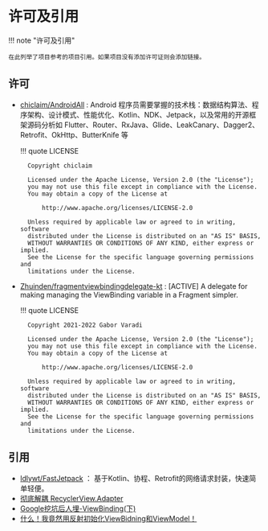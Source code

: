 # 许可及引用

!!! note "许可及引用"

    在此列举了项目参考的项目引用。如果项目没有添加许可证则会添加链接。

## 许可

- [chiclaim/AndroidAll](https://github.com/chiclaim/AndroidAll) : Android 程序员需要掌握的技术栈：数据结构算法、程序架构、设计模式、性能优化、Kotlin、NDK、Jetpack，以及常用的开源框架源码分析如 Flutter、Router、RxJava、Glide、LeakCanary、Dagger2、Retrofit、OkHttp、ButterKnife 等

    !!! quote LICENSE

        Copyright chiclaim

        Licensed under the Apache License, Version 2.0 (the "License");
        you may not use this file except in compliance with the License.
        You may obtain a copy of the License at

            http://www.apache.org/licenses/LICENSE-2.0

        Unless required by applicable law or agreed to in writing, software
        distributed under the License is distributed on an "AS IS" BASIS,
        WITHOUT WARRANTIES OR CONDITIONS OF ANY KIND, either express or implied.
        See the License for the specific language governing permissions and
        limitations under the License.

- [Zhuinden/fragmentviewbindingdelegate-kt](https://github.com/Zhuinden/fragmentviewbindingdelegate-kt) : [ACTIVE] A delegate for making managing the ViewBinding variable in a Fragment simpler.

    !!! quote LICENSE

        Copyright 2021-2022 Gabor Varadi

        Licensed under the Apache License, Version 2.0 (the "License");
        you may not use this file except in compliance with the License.
        You may obtain a copy of the License at

            http://www.apache.org/licenses/LICENSE-2.0

        Unless required by applicable law or agreed to in writing, software
        distributed under the License is distributed on an "AS IS" BASIS,
        WITHOUT WARRANTIES OR CONDITIONS OF ANY KIND, either express or implied.
        See the License for the specific language governing permissions and
        limitations under the License.

## 引用

- [ldlywt/FastJetpack](https://github.com/ldlywt/FastJetpack) ： 基于Kotlin、协程、Retrofit的网络请求封装，快速简单轻便。
- [彻底解耦 RecyclerView.Adapter](https://puke3615.github.io/2018/08/26/Android-RecyclerView-Architecture-Design/)
- [Google挖坑后人埋-ViewBinding(下)](https://xuyisheng.top/viewbinding2/)
- [什么！我竟然用反射初始化ViewBidning和ViewModel！](https://juejin.cn/post/6926007534188773384)